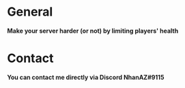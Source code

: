 # General
**Make your server harder (or not) by limiting players' health**

# Contact
**You can contact me directly via Discord NhanAZ#9115**

